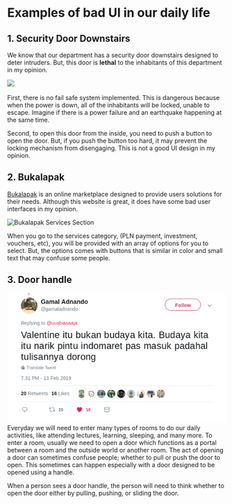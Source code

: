 # Examples of bad UI in our daily life 

## 1. Security Door Downstairs
We know that our department has a security door downstairs designed to deter intruders. But, this door is **lethal** to the inhabitants of this department in my opinion.

![](images/sec-door.gif)

First, there is no fail safe system implemented. This is dangerous because when the power is down, all of the inhabitants will be locked, unable to escape. Imagine if there is a power failure and an earthquake happening at the same time.

Second, to open this door from the inside, you need to push a button to open the door. But, if you push the button too hard, it may prevent the locking mechanism from disengaging. This is not a good UI design in my opinion.

## 2. Bukalapak
[Bukalapak](https://bukalapak.com) is an online marketplace designed to provide users solutions for their needs. Although this website is great, it does have some bad user interfaces in my opinion.

![Bukalapak Services Section](images/bukalapak.gif)

When you go to the services category, (PLN payment, investment, vouchers, etc), you will be provided with an array of options for you to select. But, the options comes with buttons that is similar in color and small text that may confuse some people.

## 3. Door handle

[![](images/twitter.png)](https://twitter.com/gamaladnando/status/1095661628056514560)
Everyday we will need to enter many types of rooms to do our daily activities, like attending lectures, learning, sleeping, and many more. To enter a room, usually we need to open a door which functions as a portal between a room and the outside world or another room. The act of opening a door can sometimes confuse people; whether to pull or push the door to open. This sometimes can happen especially with a door designed to be opened using a handle.

When a person sees a door handle, the person will need to think whether to open the door either by pulling, pushing, or sliding the door.
